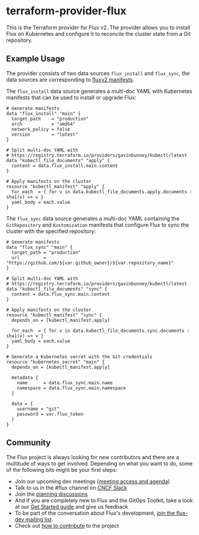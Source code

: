 # terraform-provider-flux

This is the Terraform provider for Flux v2.
The provider allows you to install Flux on Kubernetes
and configure it to reconcile the cluster state from a Git repository.

## Example Usage

The provider consists of two data sources `flux_install` and `flux_sync`,
the data sources are corresponding to [fluxv2 manifests](https://pkg.go.dev/github.com/fluxcd/flux2@v0.2.1/pkg/manifestgen).

The `flux_install` data source generates a multi-doc YAML with Kubernetes manifests that can be used to install or upgrade Flux:

```hcl
# Generate manifests
data "flux_install" "main" {
  target_path    = "production"
  arch           = "amd64"
  network_policy = false
  version        = "latest"
}

# Split multi-doc YAML with
# https://registry.terraform.io/providers/gavinbunney/kubectl/latest
data "kubectl_file_documents" "apply" {
  content = data.flux_install.main.content
}

# Apply manifests on the cluster
resource "kubectl_manifest" "apply" {
  for_each  = { for v in data.kubectl_file_documents.apply.documents : sha1(v) => v }
  yaml_body = each.value
}
```

The `flux_sync` data source generates a multi-doc YAML containing the `GitRepository` and `Kustomization`
manifests that configure Flux to sync the cluster with the specified repository:

```hcl
# Generate manifests
data "flux_sync" "main" {
  target_path = "production"
  url         = "https://github.com/${var.github_owner}/${var.repository_name}"
}

# Split multi-doc YAML with
# https://registry.terraform.io/providers/gavinbunney/kubectl/latest
data "kubectl_file_documents" "sync" {
  content = data.flux_sync.main.content
}

# Apply manifests on the cluster
resource "kubectl_manifest" "sync" {
  depends_on = [kubectl_manifest.apply]

  for_each  = { for v in data.kubectl_file_documents.sync.documents : sha1(v) => v }
  yaml_body = each.value
}

# Generate a Kubernetes secret with the Git credentials
resource "kubernetes_secret" "main" {
  depends_on = [kubectl_manifest.apply]

  metadata {
    name      = data.flux_sync.main.name
    namespace = data.flux_sync.main.namespace
  }

  data = {
    username = "git"
    password = var.flux_token
  }
}
```

## Community

The Flux project is always looking for new contributors and there are a multitude of ways to get involved.
Depending on what you want to do, some of the following bits might be your first steps:

- Join our upcoming dev meetings ([meeting access and agenda](https://docs.google.com/document/d/1l_M0om0qUEN_NNiGgpqJ2tvsF2iioHkaARDeh6b70B0/view))
- Talk to us in the #flux channel on [CNCF Slack](https://slack.cncf.io/)
- Join the [planning discussions](https://github.com/fluxcd/flux2/discussions)
- And if you are completely new to Flux and the GitOps Toolkit, take a look at our [Get Started guide](https://toolkit.fluxcd.io/get-started/) and give us feedback
- To be part of the conversation about Flux's development, [join the flux-dev mailing list](https://lists.cncf.io/g/cncf-flux-dev).
- Check out [how to contribute](CONTRIBUTING.md) to the project
